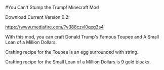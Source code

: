#You Can't Stump the Trump! Minecraft Mod

Download Current Version 0.2:

https://www.mediafire.com/?v388czvl0qxg3s4


With this mod, you can craft Donald Trump's Famous Toupee and A Small Loan of a Million Dollars.

Crafting recipe for the Toupee is an egg surrounded with string.

Crafting recipe for the Small Loan of a Million Dollars is 9 gold blocks.
